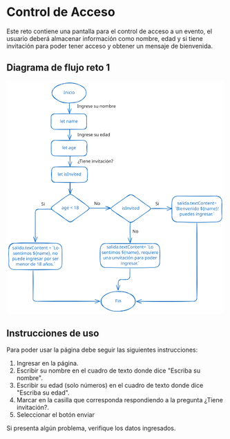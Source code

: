 <h1>Control de Acceso</h1>
<p>Este reto contiene una pantalla para el control de acceso a un evento, el usuario deberá almacenar información como nombre, edad y si tiene invitación para poder tener acceso y obtener un mensaje de bienvenida.</p>
<h2>Diagrama de flujo reto 1</h2>
<img src="./assets/diagrama1.svg" alt="Diagrama de flujo">
<h2>Instrucciones de uso</h2>
<p>Para poder usar la página debe seguir las siguientes instrucciones:</p>
<ol>
<li>Ingresar en la página.</li>
<li>Escribir su nombre en el cuadro de texto donde dice "Escriba su nombre".</li>
<li>Escribir su edad (solo números) en el cuadro de texto donde dice "Escriba su edad".</li>
<li>Marcar en la casilla que corresponda respondiendo a la pregunta ¿Tiene invitación?.</li>
<li>Seleccionar el botón enviar</li>
</ol>
<p>Si presenta algún problema, verifique los datos ingresados.</p>